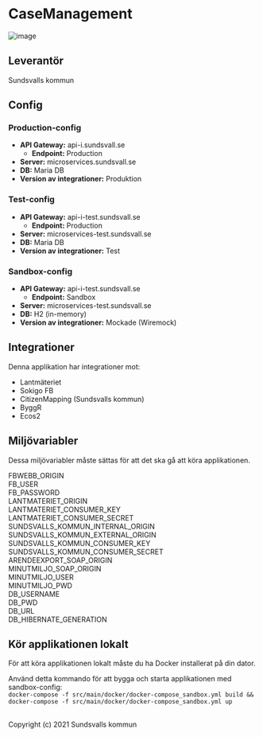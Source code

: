 # CaseManagement

![image](https://user-images.githubusercontent.com/75727533/143845624-7a17acf6-81c1-4e38-a477-8315306c2daf.png)

## Leverantör

Sundsvalls kommun

## Config

### Production-config

- **API Gateway:**                  api-i.sundsvall.se
    - **Endpoint:**                 Production
- **Server:**                       microservices.sundsvall.se
- **DB:**                           Maria DB
- **Version av integrationer:**     Produktion

### Test-config

- **API Gateway:**                  api-i-test.sundsvall.se
    - **Endpoint:**                 Production
- **Server:**                       microservices-test.sundsvall.se
- **DB:**                           Maria DB
- **Version av integrationer:**     Test

### Sandbox-config

- **API Gateway:**                  api-i-test.sundsvall.se
    - **Endpoint:**                 Sandbox
- **Server:**                       microservices-test.sundsvall.se
- **DB:**                           H2 (in-memory)
- **Version av integrationer:**     Mockade (Wiremock)

## Integrationer
Denna applikation har integrationer mot:
* Lantmäteriet
* Sokigo FB
* CitizenMapping (Sundsvalls kommun)
* ByggR
* Ecos2

## Miljövariabler
Dessa miljövariabler måste sättas för att det ska gå att köra applikationen.

FBWEBB_ORIGIN<br/>
FB_USER<br/>
FB_PASSWORD<br/>
LANTMATERIET_ORIGIN<br/>
LANTMATERIET_CONSUMER_KEY<br/>
LANTMATERIET_CONSUMER_SECRET<br/>
SUNDSVALLS_KOMMUN_INTERNAL_ORIGIN<br/>
SUNDSVALLS_KOMMUN_EXTERNAL_ORIGIN<br/>
SUNDSVALLS_KOMMUN_CONSUMER_KEY<br/>
SUNDSVALLS_KOMMUN_CONSUMER_SECRET<br/>
ARENDEEXPORT_SOAP_ORIGIN<br/>
MINUTMILJO_SOAP_ORIGIN<br/>
MINUTMILJO_USER<br/>
MINUTMILJO_PWD<br/>
DB_USERNAME<br/>
DB_PWD<br/>
DB_URL<br/>
DB_HIBERNATE_GENERATION<br/>

## Kör applikationen lokalt

För att köra applikationen lokalt måste du ha Docker installerat på din dator.

Använd detta kommando för att bygga och starta applikationen med sandbox-config: <br/>
`docker-compose -f src/main/docker/docker-compose_sandbox.yml build && docker-compose -f src/main/docker/docker-compose_sandbox.yml up`


## 
Copyright (c) 2021 Sundsvalls kommun
